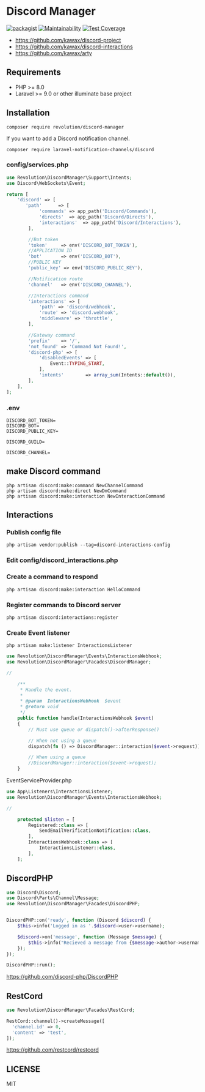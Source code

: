 # Discord Manager

[![packagist](https://badgen.net/packagist/v/revolution/discord-manager)](https://packagist.org/packages/revolution/discord-manager)
[![Maintainability](https://api.codeclimate.com/v1/badges/27e52e9ba3df10623fae/maintainability)](https://codeclimate.com/github/kawax/discord-manager/maintainability)
[![Test Coverage](https://api.codeclimate.com/v1/badges/27e52e9ba3df10623fae/test_coverage)](https://codeclimate.com/github/kawax/discord-manager/test_coverage)

- https://github.com/kawax/discord-project
- https://github.com/kawax/discord-interactions
- https://github.com/kawax/arty

## Requirements
- PHP >= 8.0
- Laravel >= 9.0 or other illuminate base project

## Installation

```
composer require revolution/discord-manager
```

If you want to add a Discord notification channel.
```
composer require laravel-notification-channels/discord
```

### config/services.php
```php
use Revolution\DiscordManager\Support\Intents;
use Discord\WebSockets\Event;

return [
    'discord' => [
       'path'      => [
            'commands' => app_path('Discord/Commands'),
            'directs'  => app_path('Discord/Directs'),
            'interactions'  => app_path('Discord/Interactions'),
        ],

        //Bot token
        'token'     => env('DISCORD_BOT_TOKEN'),
        //APPLICATION ID
        'bot'       => env('DISCORD_BOT'),
        //PUBLIC KEY
        'public_key' => env('DISCORD_PUBLIC_KEY'),

        //Notification route
        'channel'   => env('DISCORD_CHANNEL'),

        //Interactions command
        'interactions' => [
            'path' => 'discord/webhook',
            'route' => 'discord.webhook',
            'middleware' => 'throttle',
        ],

        //Gateway command
        'prefix'    => '/',
        'not_found' => 'Command Not Found!',
        'discord-php' => [
            'disabledEvents' => [
                Event::TYPING_START,
            ],
            'intents'        => array_sum(Intents::default()),
        ],
    ],
];
```

### .env
```
DISCORD_BOT_TOKEN=
DISCORD_BOT=
DISCORD_PUBLIC_KEY=

DISCORD_GUILD=

DISCORD_CHANNEL=
```

## make Discord command
```
php artisan discord:make:command NewChannelCommand
php artisan discord:make:direct NewDmCommand
php artisan discord:make:interaction NewInteractionCommand
```

## Interactions
### Publish config file
```shell
php artisan vendor:publish --tag=discord-interactions-config
```

### Edit config/discord_interactions.php

### Create a command to respond
```shell
php artisan discord:make:interaction HelloCommand
```

### Register commands to Discord server
```shell
php artisan discord:interactions:register
```

### Create Event listener
```shell
php artisan make:listener InteractionsListener
```

```php
use Revolution\DiscordManager\Events\InteractionsWebhook;
use Revolution\DiscordManager\Facades\DiscordManager;

//

    /**
     * Handle the event.
     *
     * @param  InteractionsWebhook  $event
     * @return void
     */
    public function handle(InteractionsWebhook $event)
    {
        // Must use queue or dispatch()->afterResponse()

        // When not using a queue
        dispatch(fn () => DiscordManager::interaction($event->request))->afterResponse();

        // When using a queue
        //DiscordManager::interaction($event->request);
    }
```

EventServiceProvider.php
```php
use App\Listeners\InteractionsListener;
use Revolution\DiscordManager\Events\InteractionsWebhook;

//

    protected $listen = [
        Registered::class => [
            SendEmailVerificationNotification::class,
        ],
        InteractionsWebhook::class => [
            InteractionsListener::class,
        ],
    ];
```

## DiscordPHP
```php
use Discord\Discord;
use Discord\Parts\Channel\Message;
use Revolution\DiscordManager\Facades\DiscordPHP;


DiscordPHP::on('ready', function (Discord $discord) {
    $this->info('Logged in as '.$discord->user->username);

    $discord->on('message', function (Message $message) {
        $this->info("Recieved a message from {$message->author->username}: {$message->content}");
    });
});

DiscordPHP::run();
```

https://github.com/discord-php/DiscordPHP

## RestCord

```php
use Revolution\DiscordManager\Facades\RestCord;

RestCord::channel()->createMessage([
  'channel.id' => 0,
  'content' => 'test',
]);
```

https://github.com/restcord/restcord

## LICENSE
MIT  

